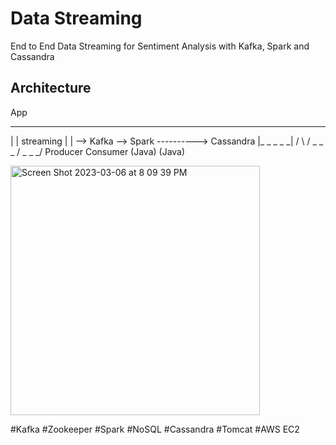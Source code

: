 # Data Streaming 
End to End Data Streaming for Sentiment Analysis with Kafka, Spark and Cassandra

## Architecture

   App
 _ _ _ _ _ 
|         |                     streaming
|         | --> Kafka --> Spark ----------> Cassandra
|_ _ _ _ _|     /   \       /
        \_ _ _ /     \_ _ _/
          Producer  Consumer
          (Java)     (Java)
          
<img width="399" alt="Screen Shot 2023-03-06 at 8 09 39 PM" src="https://user-images.githubusercontent.com/70874534/223318580-6fd6d87e-a19a-4e73-b3ba-12fa57308d36.png">

#Kafka #Zookeeper #Spark #NoSQL #Cassandra #Tomcat #AWS EC2
